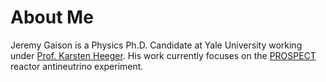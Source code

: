 # About Me

Jeremy Gaison is a Physics Ph.D. Candidate at Yale University working under [Prof. Karsten Heeger](https://heegerlab.yale.edu/). 
His work currently focuses on the [PROSPECT](https://prospect.yale.edu/) reactor antineutrino experiment.
